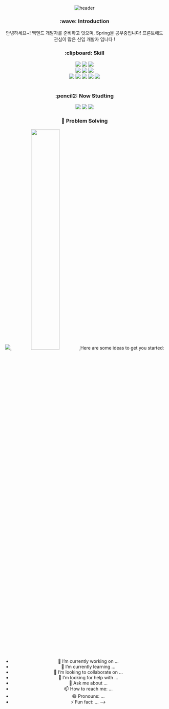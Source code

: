 <div align="center">
 
 ![header](https://capsule-render.vercel.app/api?type=cylinder&color=ededf7&height=150&section=header&text=Devmin&fontColor=8776ff&fontSize=70&animation=fadeIn&fontAlignY=55)
 
 <h3> :wave: Introduction </h3>
 안녕하세요~! 백엔드 개발자를 준비하고 잇으며, Spring을 공부중입니다!
 프론트에도 관심이 많은 신입 개발자 입니다 ! 

 <br/>
 <h3> :clipboard: Skill </h3>

 <img src="https://img.shields.io/badge/Java-007396?style=for-the-badge&logo=Java&logoColor=white">
 <img src="https://img.shields.io/badge/Javascript-ffb13b?style=for-the-badge&logo=javascript&logoColor=white">
   <img src="https://img.shields.io/badge/Spring-6DB33F?style=for-the-badge&logo=Spring&logoColor=white">
 <br/>
<img src="https://img.shields.io/badge/SpringBoot-6DB33F?style=for-the-badge&logo=SpringBoot&logoColor=white">
<img src="https://img.shields.io/badge/MySQL-4479A1?style=for-the-badge&logo=MySQL&logoColor=white">
<img src="https://img.shields.io/badge/Oracle-F80000?style=for-the-badge&logo=Oracle&logoColor=white">
  <br/>
 <img src="https://img.shields.io/badge/Docker-2496ED?style=for-the-badge&logo=Docker&logoColor=white">
 <img src="https://img.shields.io/badge/aws-232F3E?style=for-the-badge&logo=aws&logoColor=white">
<img src="https://img.shields.io/badge/Eclipse-2C2255?style=for-the-badge&logo=Eclipse%20IDE&logoColor=white">
<img src="https://img.shields.io/badge/github-181717?style=for-the-badge&logo=github&logoColor=white">
<img src="https://img.shields.io/badge/aws-232F3E?style=for-the-badge&logo=aws&logoColor=white">
 
 <br/>
 <br/>
<h3>:pencil2: Now Studting </h3>
 
<img src="https://img.shields.io/badge/SpringBoot-6DB33F?style=for-the-badge&logo=SpringBoot&logoColor=white">
<img src="https://img.shields.io/badge/MySQL-4479A1?style=for-the-badge&logo=MySQL&logoColor=white">
 <img src="https://img.shields.io/badge/aws-232F3E?style=for-the-badge&logo=aws&logoColor=white">
 
 <h3>👯 Problem Solving</h3>


<a href="s">
  <img src="https://github-readme-stats.vercel.app/api/top-langs/?username=sungmmmm&exclude_repo=dkssud8150.github.io&layout=compact&theme=tokyonight" />
</a>
<a href="s">
  <img src="https://github-readme-stats.vercel.app/api?username=sungmmmm&theme=tokyonight&show_icons=true" width="42%" />
</a>
Here are some ideas to get you started:

- 🔭 I’m currently working on ...
- 🌱 I’m currently learning ...
- 👯 I’m looking to collaborate on ...
- 🤔 I’m looking for help with ...
- 💬 Ask me about ...
- 📫 How to reach me: ...
- 😄 Pronouns: ...
- ⚡ Fun fact: ...
-->
